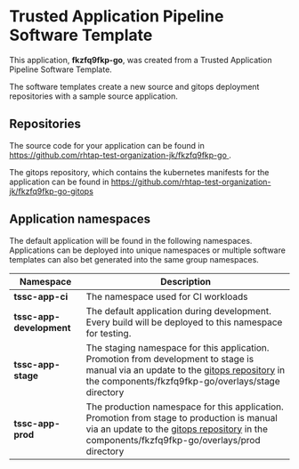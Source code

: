 # Trusted Application Pipeline Software Template

This application, **fkzfq9fkp-go**, was created from a Trusted Application Pipeline Software Template.

The software templates create a new source and gitops deployment repositories with a sample source application. 

## Repositories

The source code for your application can be found in [https://github.com/rhtap-test-organization-jk/fkzfq9fkp-go ](https://github.com/rhtap-test-organization-jk/fkzfq9fkp-go ).
 
The gitops repository, which contains the kubernetes manifests for the application can be found in 
[https://github.com/rhtap-test-organization-jk/fkzfq9fkp-go-gitops ](https://github.com/rhtap-test-organization-jk/fkzfq9fkp-go-gitops ) 

## Application namespaces 

The default application will be found in the following namespaces. Applications can be deployed into unique namespaces or multiple software templates can also bet generated into the same group namespaces.  

|  Namespace   |  Description   |  
| -------- | -------- |
| **tssc-app-ci** | The namespace used for CI workloads |
| **tssc-app-development** | The default application during development. Every build will be deployed to this namespace for testing. |
| **tssc-app-stage** | The staging namespace for this application. Promotion from development to stage is manual via an update to the [gitops repository](https://github.com/rhtap-test-organization-jk/fkzfq9fkp-go-gitops ) in the components/fkzfq9fkp-go/overlays/stage directory |
| **tssc-app-prod** | The production namespace for this application. Promotion from stage to production is manual via an update to the [gitops repository](https://github.com/rhtap-test-organization-jk/fkzfq9fkp-go-gitops ) in the components/fkzfq9fkp-go/overlays/prod directory |